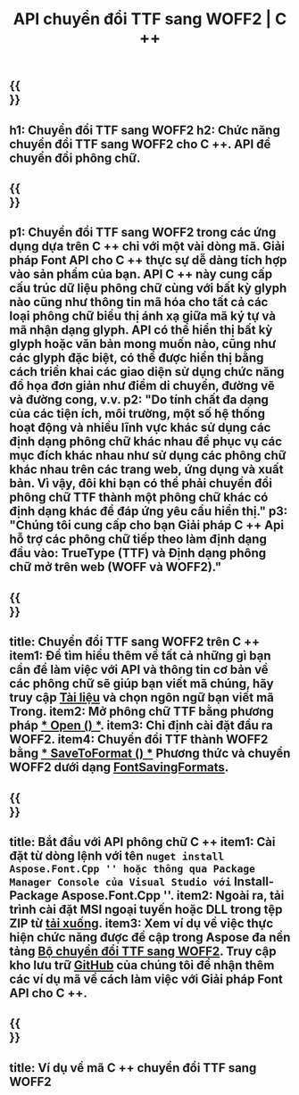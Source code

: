 ﻿---
translation: true
template: /_templates/conversion-child-cpp.md
title: API chuyển đổi TTF sang WOFF2 | C ++
description: Chuyển đổi TTF sang Phông chữ WOFF2 bằng cách sử dụng API C ++ này. Chức năng Chuyển đổi hoạt động trên Windows và Linux và trong bất kỳ môi trường phát triển nào hỗ trợ C ++.
metakeywords: c ++ Giải pháp TTF đến WOFF2, TTF đến WOFF2 c ++, Bộ mã phông chữ TTF sang WOFF2 cpp
url: /cpp/conversion/ttf-to-woff2/
family: font
platformtag: cpp
feature: conversion
otherformats: WOFF
---

{{<section banner>}}
---
h1: Chuyển đổi TTF sang WOFF2
h2: Chức năng chuyển đổi TTF sang WOFF2 cho C ++. API để chuyển đổi phông chữ.
---

{{<section overview>}}
---
p1: Chuyển đổi TTF sang WOFF2 trong các ứng dụng dựa trên С ++ chỉ với một vài dòng mã. Giải pháp Font API cho С ++ thực sự dễ dàng tích hợp vào sản phẩm của bạn. API C ++ này cung cấp cấu trúc dữ liệu phông chữ cùng với bất kỳ glyph nào cũng như thông tin mã hóa cho tất cả các loại phông chữ biểu thị ánh xạ giữa mã ký tự và mã nhận dạng glyph. API có thể hiển thị bất kỳ glyph hoặc văn bản mong muốn nào, cũng như các glyph đặc biệt, có thể được hiển thị bằng cách triển khai các giao diện sử dụng chức năng đồ họa đơn giản như điểm di chuyển, đường vẽ và đường cong, v.v.
p2: "Do tính chất đa dạng của các tiện ích, môi trường, một số hệ thống hoạt động và nhiều lĩnh vực khác sử dụng các định dạng phông chữ khác nhau để phục vụ các mục đích khác nhau như sử dụng các phông chữ khác nhau trên các trang web, ứng dụng và xuất bản. Vì vậy, đôi khi bạn có thể phải chuyển đổi phông chữ TTF thành một phông chữ khác có định dạng khác để đáp ứng yêu cầu hiển thị."
p3: "Chúng tôi cung cấp cho bạn Giải pháp С ++ Api hỗ trợ các phông chữ tiếp theo làm định dạng đầu vào: TrueType (TTF) và Định dạng phông chữ mở trên web (WOFF và WOFF2)."
---

{{<section feature1>}}
---
title: Chuyển đổi TTF sang WOFF2 trên C ++
item1: Để tìm hiểu thêm về tất cả những gì bạn cần để làm việc với API và thông tin cơ bản về các phông chữ sẽ giúp bạn viết mã chúng, hãy truy cập [Tài liệu](https://docs.aspose.com/font/) và chọn ngôn ngữ bạn viết mã Trong.
item2: Mở phông chữ TTF bằng phương pháp [* Open () *](https://reference.aspose.com/font/cpp/class/aspose.font.font#ac2387bf04ccb5bac51cf37984d4ebf33).
item3: Chỉ định cài đặt đầu ra WOFF2.
item4: Chuyển đổi TTF thành WOFF2 bằng [* SaveToFormat () *](https://reference.aspose.com/font/cpp/class/aspose.font.font#a670ea97404fd72c2e51b0e8c543c8a45) Phương thức và chuyển WOFF2 dưới dạng [FontSavingFormats](https://reference.aspose.com/font/cpp/namespace/aspose.font#a93d0dcc7c00f5c7027d60e14a5433c74).
---

{{<section feature2>}}
---
title: Bắt đầu với API phông chữ C ++
item1: Cài đặt từ dòng lệnh với tên `` nuget install Aspose.Font.Cpp '' hoặc thông qua Package Manager Console của Visual Studio với `` Install-Package Aspose.Font.Cpp ''.
item2: Ngoài ra, tải trình cài đặt MSI ngoại tuyến hoặc DLL trong tệp ZIP từ [tải xuống](https://downloads.aspose.com/font/cpp).
item3: Xem ví dụ về việc thực hiện chức năng được đề cập trong Aspose đa nền tảng [Bộ chuyển đổi TTF sang WOFF2](https://products.aspose.app/font/conversion/ttf-to-woff2). Truy cập kho lưu trữ [GitHub](https://github.com/aspose-font/Aspose.Font-Documentation/tree/master/cpp-examples) của chúng tôi để nhận thêm các ví dụ mã về cách làm việc với Giải pháp Font API cho C ++.
---

{{<section codeexample>}}
---
title: Ví dụ về mã C ++ chuyển đổi TTF sang WOFF2
---
